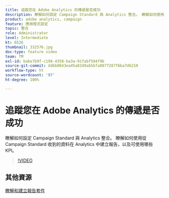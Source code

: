 ```yaml
---
title: 追蹤您在 Adobe Analytics 的傳遞是否成功
description: 瞭解如何設定 Campaign Standard 與 Analytics 整合。 瞭解如何使用從 Campaign Standard 收到的資料在 Analytics 中建立報告，以及可使用哪些 KPI。
product: adobe analytics, campaign
feature: 應用程式設定
topic: 整合
role: Administrator
level: Intermediate
kt: 6526
thumbnail: 332576.jpg
doc-type: feature video
team: TM
exl-id: babe7b9f-c198-4358-ba3a-91fabf584f9b
source-git-commit: ddbb0843ea45a83d9ab5bfa0877287f6ba7d6210
workflow-type: ht
source-wordcount: '97'
ht-degree: 100%

---
```


# 追蹤您在 Adobe Analytics 的傳遞是否成功

瞭解如何設定 Campaign Standard 與 Analytics 整合。 瞭解如何使用從 Campaign Standard 收到的資料在 Analytics 中建立報告，以及可使用哪些 KPI。

>[!VIDEO](https://video.tv.adobe.com/v/332576/?quality=12)

## 其他資源

[瞭解和建立報告套件](https://experienceleague.adobe.com/docs/analytics-learn/tutorials/intro-to-analytics/analytics-basics/understanding-and-creating-report-suites.html?lang=zh-Hant#intro-to-analytics)

